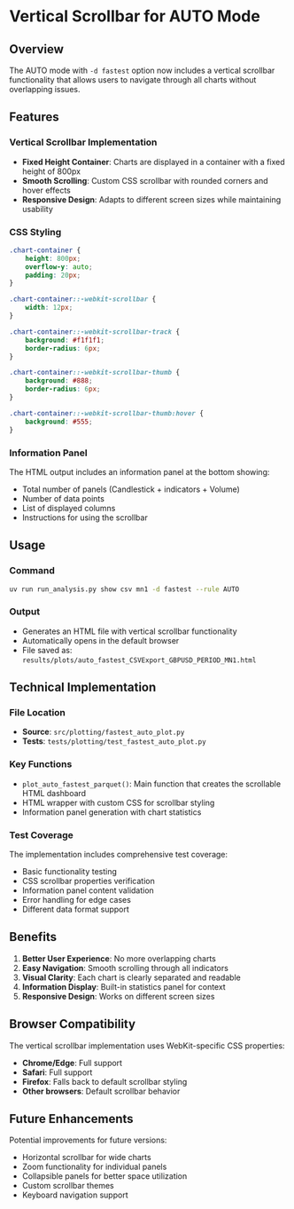 # Vertical Scrollbar for AUTO Mode

## Overview

The AUTO mode with `-d fastest` option now includes a vertical scrollbar functionality that allows users to navigate through all charts without overlapping issues.

## Features

### Vertical Scrollbar Implementation
- **Fixed Height Container**: Charts are displayed in a container with a fixed height of 800px
- **Smooth Scrolling**: Custom CSS scrollbar with rounded corners and hover effects
- **Responsive Design**: Adapts to different screen sizes while maintaining usability

### CSS Styling
```css
.chart-container {
    height: 800px;
    overflow-y: auto;
    padding: 20px;
}

.chart-container::-webkit-scrollbar {
    width: 12px;
}

.chart-container::-webkit-scrollbar-track {
    background: #f1f1f1;
    border-radius: 6px;
}

.chart-container::-webkit-scrollbar-thumb {
    background: #888;
    border-radius: 6px;
}

.chart-container::-webkit-scrollbar-thumb:hover {
    background: #555;
}
```

### Information Panel
The HTML output includes an information panel at the bottom showing:
- Total number of panels (Candlestick + indicators + Volume)
- Number of data points
- List of displayed columns
- Instructions for using the scrollbar

## Usage

### Command
```bash
uv run run_analysis.py show csv mn1 -d fastest --rule AUTO
```

### Output
- Generates an HTML file with vertical scrollbar functionality
- Automatically opens in the default browser
- File saved as: `results/plots/auto_fastest_CSVExport_GBPUSD_PERIOD_MN1.html`

## Technical Implementation

### File Location
- **Source**: `src/plotting/fastest_auto_plot.py`
- **Tests**: `tests/plotting/test_fastest_auto_plot.py`

### Key Functions
- `plot_auto_fastest_parquet()`: Main function that creates the scrollable HTML dashboard
- HTML wrapper with custom CSS for scrollbar styling
- Information panel generation with chart statistics

### Test Coverage
The implementation includes comprehensive test coverage:
- Basic functionality testing
- CSS scrollbar properties verification
- Information panel content validation
- Error handling for edge cases
- Different data format support

## Benefits

1. **Better User Experience**: No more overlapping charts
2. **Easy Navigation**: Smooth scrolling through all indicators
3. **Visual Clarity**: Each chart is clearly separated and readable
4. **Information Display**: Built-in statistics panel for context
5. **Responsive Design**: Works on different screen sizes

## Browser Compatibility

The vertical scrollbar implementation uses WebKit-specific CSS properties:
- **Chrome/Edge**: Full support
- **Safari**: Full support
- **Firefox**: Falls back to default scrollbar styling
- **Other browsers**: Default scrollbar behavior

## Future Enhancements

Potential improvements for future versions:
- Horizontal scrollbar for wide charts
- Zoom functionality for individual panels
- Collapsible panels for better space utilization
- Custom scrollbar themes
- Keyboard navigation support 